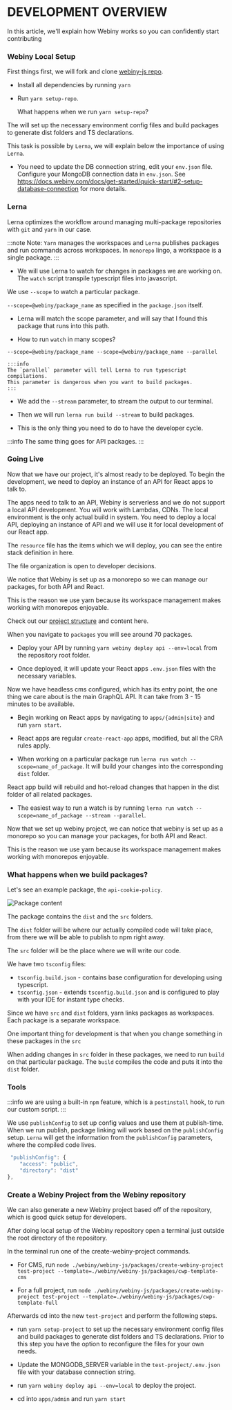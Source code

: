 # DEVELOPMENT OVERVIEW

In this article, we'll explain how Webiny works so you can confidently start contributing

### Webiny Local Setup

First things first, we will fork and clone [webiny-js repo](https://github.com/webiny/webiny-js). 

* Install all dependencies by running ```yarn```

* Run `yarn setup-repo`. 

  What happens when we run `yarn setup-repo`?

The will set up the necessary environment config files and build packages to generate dist folders and TS declarations.

This task is possible by `Lerna`, we will explain below the importance of using `Lerna`.

* You need to update the DB connection string, edit your `env.json` file.
  Configure your MongoDB connection data in `env.json`. 
  See https://docs.webiny.com/docs/get-started/quick-start/#2-setup-database-connection for more details.

<!-- 
Webiny has around 70 packages, 90% of them are written in TypeScript.
Webiny has around 70 packages where 90% of them are written in TypeScript.

Lerna analyses all packages and dependencies, then it builds a dependency graph. The packages are build in a particular order. First the packages that don't have dependencies start to be build, then the next level of dependencies and so on.

This is an important because typescript declarations that define one package, are used by in other packages. The order of building is very important and for that Lerna does the job as a champ. -->

### Lerna

Lerna optimizes the workflow around managing multi-package repositories with `git` and `yarn` in our case.


:::note Note:
 `Yarn` manages the workspaces and  `Lerna` publishes packages and run commands across workspaces. In `monorepo` lingo, a workspace is a single package.
:::

 * We will use Lerna to watch for changes in packages we are working on.
  The `watch` script transpile typescript files into javascript. 
 
  We use `--scope` to watch a particular package.
 
 `--scope=@webiny/package_name` as specified in the `package.json` itself.

 * Lerna will match the scope parameter, and will say that I found this package that runs into this path. 

 * How to run `watch` in many scopes?

 `--scope=@webiny/package_name --scope=@webiny/package_name --parallel` 
 
    :::info
    The `parallel` parameter will tell Lerna to run typescript compilations.
    This parameter is dangerous when you want to build packages.
    :::

 * We add the `--stream` parameter, to stream the output to our terminal.

 * Then we will run `lerna run build --stream` to build packages.

 * This is the only thing you need to do to have the developer cycle. 

:::info
The same thing goes for API packages.
:::

### Going Live

Now that we have our project, it's almost ready to be deployed. To begin the development, we need to deploy an instance of an API for React apps to talk to.

The apps need to talk to an API, Webiny is serverless and we do not support a local API development. You will work with Lambdas, CDNs. The local environment is the only actual build in system. You need to deploy a local API, deploying an instance of API and we will use it for local development of our React app.

The `resource` file has the items which we will deploy, you can see the entire stack definition in here.

The file organization is open to developer decisions.

We notice that Webiny is set up as a monorepo so we can manage our packages, for both API and React. 

This is the reason we use yarn because its workspace management makes working with monorepos enjoyable.

Check out our [project structure](https://docs.webiny.com/docs/deep-dive/project-structure) and content here.

When you navigate to `packages` you will see around 70 packages.

- Deploy your API by running 
`yarn webiny deploy api --env=local` from the repository root folder.

- Once deployed, it will update your React apps `.env.json` files with the necessary variables.

Now we have headless cms configured, which has its entry point, the one thing we care about is the main GraphQL API. It can take from 3 - 15 minutes to be available. 

- Begin working on React apps by navigating to `apps/{admin|site}` and run `yarn start`.

- React apps are regular `create-react-app` apps, modified, but all the CRA rules apply.

- When working on a particular package run `lerna run watch --scope=name_of_package`. It will build your changes into the corresponding `dist` folder.

 React app build will rebuild and hot-reload changes that happen in the dist folder of all related packages.

 - The easiest way to run a watch is by running ```lerna run watch --scope=name_of_package --stream --parallel```.

Now that we set up webiny project, we can notice that webiny is set up as a monorepo so you can manage your packages, for both API and React.

This is the reason we use yarn because its workspace management makes working with monorepos enjoyable.

### What happens when we build packages?

Let's see an example package, the `api-cookie-policy`. 

![Package content](/img/deep-dive/architecture/webiny-package-content.png)

The package contains the `dist` and the `src` folders.

The `dist` folder will be where our actually compiled code will take place, from there we will be able to publish to npm right away.

The `src` folder will be the place where we will write our code.

We have two `tsconfig` files:
- `tsconfig.build.json` - contains base configuration for developing using typescript.
- `tsconfig.json` - extends `tsconfig.build.json` and is configured to play with your IDE for instant type checks.

Since we have `src` and `dist` folders, yarn links packages as workspaces. Each package is a separate workspace.

One important thing for development is that when you change something in these packages in the `src`

When adding changes in `src` folder in these packages, we need to run `build` on that particular package. The `build` compiles the code and puts it into the `dist` folder.


### Tools

:::info
we are using a built-in `npm` feature, which is a `postinstall` hook, to run our custom script.
:::

We use `publishConfig` to set up config values and use them at publish-time. When we run publish, package linking will work based on the `publishConfig` setup. `Lerna` will get the information from the `publishConfig` parameters, where the compiled code lives.

```ts
 "publishConfig": {
    "access": "public",
    "directory": "dist"
},
```

### Create a Webiny Project from the Webiny repository

We can also generate a new Webiny project based off of the repository, which is good quick setup for developers.

After doing local setup of the Webiny repository open a terminal just outside the root directory of the repository.

In the terminal run one of the create-webiny-project commands.

- For CMS, run `node ./webiny/webiny-js/packages/create-webiny-project test-project --template=./webiny/webiny-js/packages/cwp-template-cms`

- For a full project, run `node ./webiny/webiny-js/packages/create-webiny-project test-project --template=./webiny/webiny-js/packages/cwp-template-full` 

Afterwards cd into the new `test-project` and perform the following steps.

* run `yarn setup-project` to set up the necessary environment config files and build packages to generate dist folders and TS declarations. Prior to this step you have the option to reconfigure the files for your own needs.

* Update the MONGODB_SERVER variable in the `test-project/.env.json` file with your database connection string.

* run `yarn webiny deploy api --env=local` to deploy the project.

* cd into `apps/admin` and run `yarn start`